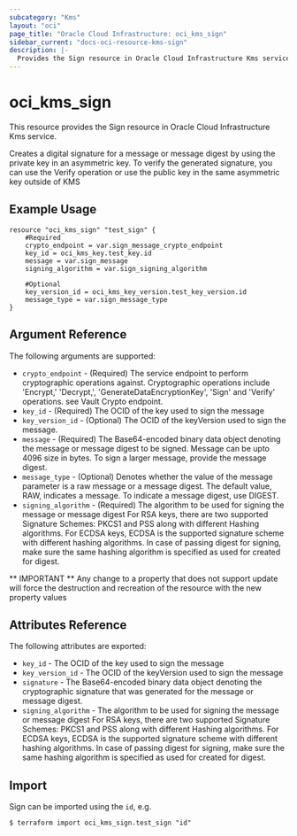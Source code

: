 ```yaml
---
subcategory: "Kms"
layout: "oci"
page_title: "Oracle Cloud Infrastructure: oci_kms_sign"
sidebar_current: "docs-oci-resource-kms-sign"
description: |-
  Provides the Sign resource in Oracle Cloud Infrastructure Kms service
---
```


# oci_kms_sign
This resource provides the Sign resource in Oracle Cloud Infrastructure Kms service.

Creates a digital signature for a message or message digest by using the private key in an asymmetric key. 
To verify the generated signature, you can use the Verify operation or use the public key in the same asymmetric key outside of KMS


## Example Usage

```hcl
resource "oci_kms_sign" "test_sign" {
	#Required
	crypto_endpoint = var.sign_message_crypto_endpoint
	key_id = oci_kms_key.test_key.id
	message = var.sign_message
	signing_algorithm = var.sign_signing_algorithm

	#Optional
	key_version_id = oci_kms_key_version.test_key_version.id
	message_type = var.sign_message_type
}
```

## Argument Reference

The following arguments are supported:

* `crypto_endpoint` - (Required) The service endpoint to perform cryptographic operations against. Cryptographic operations include 'Encrypt,' 'Decrypt,', 'GenerateDataEncryptionKey', 'Sign' and 'Verify' operations. see Vault Crypto endpoint.
* `key_id` - (Required) The OCID of the key used to sign the message
* `key_version_id` - (Optional) The OCID of the keyVersion used to sign the message.
* `message` - (Required) The Base64-encoded binary data object denoting the message or message digest to be signed. Message can be upto 4096 size in bytes. To sign a larger message, provide the message digest.
* `message_type` - (Optional) Denotes whether the value of the message parameter is a raw message or a message digest.  The default value, RAW, indicates a message. To indicate a message digest, use DIGEST. 
* `signing_algorithm` - (Required) The algorithm to be used for signing the message or message digest For RSA keys, there are two supported Signature Schemes: PKCS1 and PSS along with  different Hashing algorithms.  For ECDSA keys, ECDSA is the supported signature scheme with different hashing algorithms. In case of passing digest for signing, make sure the same hashing algorithm is  specified as used for created for digest.       


** IMPORTANT **
Any change to a property that does not support update will force the destruction and recreation of the resource with the new property values

## Attributes Reference

The following attributes are exported:

* `key_id` - The OCID of the key used to sign the message
* `key_version_id` - The OCID of the keyVersion used to sign the message
* `signature` - The Base64-encoded binary data object denoting the cryptographic signature that was generated for the message or message digest. 
* `signing_algorithm` - The algorithm to be used for signing the message or message digest For RSA keys, there are two supported Signature Schemes: PKCS1 and PSS along with  different Hashing algorithms.  For ECDSA keys, ECDSA is the supported signature scheme with different hashing algorithms. In case of passing digest for signing, make sure the same hashing algorithm is  specified as used for created for digest.       

## Import

Sign can be imported using the `id`, e.g.

```
$ terraform import oci_kms_sign.test_sign "id"
```


